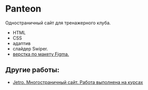 # Panteon
Одностраничный сайт для тренажерного клуба.

- HTML 
- CSS 
- адаптив
- слайдер Swiper.
- [верстка по макету Figma.](https://www.figma.com/file/aQD61QZf07daDAlLvgDuI8/Panteon)


## Другие работы:

- [Jetro. Многостраничный сайт. Работа выполнена на курсах](https://elena-gerasimovich.github.io/Jetro/) 
